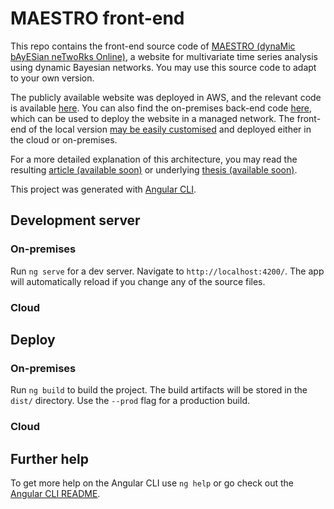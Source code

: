 # MAESTRO front-end

This repo contains the front-end source code of [MAESTRO (dynaMic bAyESian neTwoRks Online)](https://vascocandeias.github.io/maestro), a website for multivariate time series analysis using dynamic Bayesian networks. You may use this source code to adapt to your own version.

The publicly available website was deployed in AWS, and the relevant code is available [here](https://github.com/vascocandeias/maestro-cloud). You can also find the on-premises back-end code [here](https://github.com/vascocandeias/maestro), which can be used to deploy the website in a managed network. The front-end of the local version [may be easily customised](#changing-the-front-end) and deployed either in the cloud or on-premises.

For a more detailed explanation of this architecture, you may read the resulting [article (available soon)](https://github.com/vascocandeias/maestro) or underlying [thesis (available soon)](https://github.com/vascocandeias/maestro).

This project was generated with [Angular CLI](https://github.com/angular/angular-cli).

## Development server

### On-premises

Run `ng serve` for a dev server. Navigate to `http://localhost:4200/`. The app will automatically reload if you change any of the source files.

### Cloud

## Deploy

### On-premises

Run `ng build` to build the project. The build artifacts will be stored in the `dist/` directory. Use the `--prod` flag for a production build.

### Cloud

## Further help

To get more help on the Angular CLI use `ng help` or go check out the [Angular CLI README](https://github.com/angular/angular-cli/blob/master/README.md).
